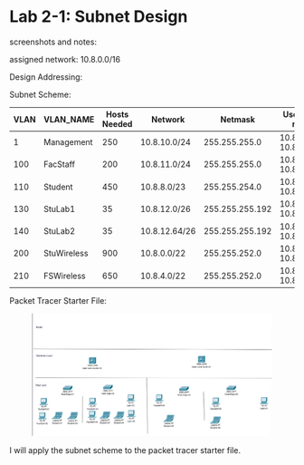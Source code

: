 # Lab 2-1: Subnet Design

screenshots and notes:

assigned network: 10.8.0.0/16

Design Addressing:&#x20;

Subnet Scheme:

<table data-full-width="true"><thead><tr><th width="93">VLAN</th><th width="137">VLAN_NAME</th><th width="139">Hosts Needed</th><th width="131">Network</th><th width="153">Netmask</th><th width="214">Useable IP range</th><th>Router Address</th></tr></thead><tbody><tr><td>1</td><td>Management</td><td>250</td><td>10.8.10.0/24</td><td>255.255.255.0</td><td>10.8.10.1-10.8.10.254</td><td>10.8.10.1</td></tr><tr><td>100</td><td>FacStaff</td><td>200</td><td>10.8.11.0/24</td><td>255.255.255.0</td><td>10.8.11.1-10.8.11.254</td><td>10.8.11.1</td></tr><tr><td>110</td><td>Student</td><td>450</td><td>10.8.8.0/23</td><td>255.255.254.0</td><td>10.8.8.1-10.8.9.254</td><td>10.8.8.1</td></tr><tr><td>130</td><td>StuLab1</td><td>35</td><td>10.8.12.0/26</td><td>255.255.255.192</td><td>10.8.12.1-10.8.12.62</td><td>10.8.12.1</td></tr><tr><td>140</td><td>StuLab2</td><td>35</td><td>10.8.12.64/26</td><td>255.255.255.192</td><td>10.8.12.65-10.8.12.126</td><td>10.8.12.65</td></tr><tr><td>200</td><td>StuWireless</td><td>900</td><td>10.8.0.0/22</td><td>255.255.252.0</td><td>10.8.0.1-10.8.3.254</td><td>10.8.0.1</td></tr><tr><td>210</td><td>FSWireless</td><td>650</td><td>10.8.4.0/22</td><td>255.255.252.0</td><td>10.8.4.1-10.8.7.254</td><td>10.8.4.1</td></tr></tbody></table>

Packet Tracer Starter File:&#x20;

<figure><img src="../../.gitbook/assets/image (36).png" alt=""><figcaption></figcaption></figure>

I will apply the subnet scheme to the packet tracer starter file. &#x20;



